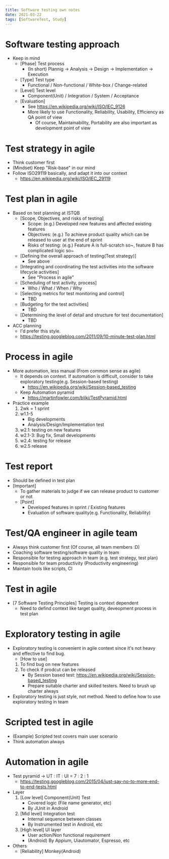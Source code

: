 ```yaml
---
title: Software testing own notes
date: 2021-03-22
tags: [SoftwareTest, Study]
---
```


# Software testing approach
* Keep in mind
   * [Phase] Test process
      * (In short) Plannig -> Analysis -> Design -> Implementation -> Execution
   * [Type] Test type
      * Functional / Non-functional / White-box / Change-related
   * [Level] Test level
      * Component(Unit) / Integration / System / Acceptance
   * [Evaluation]
      * See https://en.wikipedia.org/wiki/ISO/IEC_9126
      * More likely to use Functionality, Reliability, Usability, Efficiency as QA point of view
         * Of course, Maintainability, Portability are also important as development point of view

# Test strategy in agile
* Think customer first
* (Mindset) Keep "Risk-base" in our mind
* Follow ISO29119 basically, and adapt it into our context
   * https://en.wikipedia.org/wiki/ISO/IEC_29119

# Test plan in agile
* Based on test planning at ISTQB
   * [Scope, Objectives, and risks of testing]
      * Scope: (e.g.) Developed new features and affected existing features
      * Objectives: (e.g.) To achieve product quality which can be released to user at the end of sprint
      * Risks of testing: (e.g.) Feature A is full-scratch so~, feature B has complicated logic so~ 
   * [Defining the overall approach of testing(Test strategy)]
      * See above
   * [Integrating and coordinating the test activities into the software lifecycle activities]
      * See "Process in agile"
   * [Scheduling of test activity, process]
      * Who / What / When / Why
   * [Selecting metrics for test monitoring and control]
      * TBD
   * [Budgeting for the test activities]
      * TBD
   * [Determining the level of detail and structure for test documentation]
      * TBD
* ACC planning
   * I'd prefer this style.
   * https://testing.googleblog.com/2011/09/10-minute-test-plan.html

# Process in agile
* More automation, less manual (From common sense as agile)
   * It depends on context. If automation is difficult, consider to take exploratory testing(e.g. Session-based testing)
      * https://en.wikipedia.org/wiki/Session-based_testing
   * Keep Automation pyramid
      * https://martinfowler.com/bliki/TestPyramid.html
* Practice example
   1. 2wk = 1 sprint
   2. w1.1-5
      * Big developments
      * Analysis/Design/Implementation test
   3. w2.1: testing on new features
   4. w2.1-3: Bug fix, Small developments
   5. w2.4: testing for release
   6. w2.5 release

# Test report
* Should be defined in test plan
* [Important]
   * To gather materials to judge if we can release product to customer or not
   * [Point]
      * Developed features in sprint / Existing features
      * Evaluation of software quality(e.g. Functionality, Reliability)

# Test/QA engineer in agile team
* Always think customer first (Of course, all team members :D)
* Coaching software testing/software quality in team
* Responsible for testing approach in team (e.g. test strategy, test plan)
* Responsible for team productivity (Productivity engineering)
* Maintain tools like scripts, CI

# Test in agile
* [7 Software Testing Principles] Testing is context dependent
   * Need to defind context like target quality, deveopment process in test plan

# Exploratory testing in agile
* Exploratory testing is convenient in agile context since it's not heavy and effective to find bug.
   * [How to use]
	1. To find bug on new features
	2. To check if prodcut can be released
	   * By Session based test: https://en.wikipedia.org/wiki/Session-based_testing
	   * Prepare suitable charter and skilled testers. Need to brush up charter always
* Exploratory testing is just style, not method. Need to define how to use exploratory testing in team

# Scripted test in agile
* (Example) Scripted test covers main user scenario
* Think automation always

# Automation in agile
* Test pyramid -> UT : IT : UI = 7 : 2 : 1
   * https://testing.googleblog.com/2015/04/just-say-no-to-more-end-to-end-tests.html
* Layer
   1. [Low level] Component(Unit) Test
      * Covered logic (File name generator, etc)
      * By JUnit in Android
   2. [Mid level] Integration test
      * Internal sequence between classes
      * By Instrumented test in Android, etc
   3. [High level] UI layer
      * User action/Non functional requirement
      * (Android) By Appium, Uiautomator, Espresso, etc
* Others
   * [Reliability] Monkey(Android)